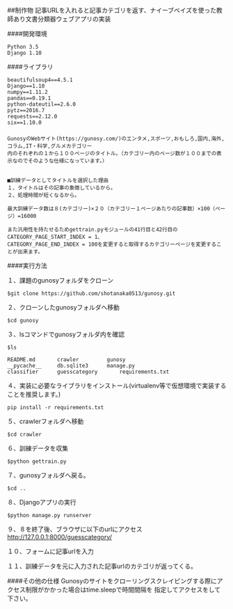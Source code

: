 ##制作物
記事URLを入れると記事カテゴリを返す、ナイーブベイズを使った教師あり文書分類器ウェブアプリの実装

####開発環境
```
Python 3.5
Django 1.10
```

####ライブラリ
```
beautifulsoup4==4.5.1
Django==1.10
numpy==1.11.2
pandas==0.19.1
python-dateutil==2.6.0
pytz==2016.7
requests==2.12.0
six==1.10.0
```


####
```
GunosyのWebサイト(https://gunosy.com/)のエンタメ,スポーツ,おもしろ,国内,海外,コラム,IT・科学,グルメカテゴリー
内のそれぞれの１から１００ページのタイトル。（カテゴリー内のページ数が１００までの表示なのでそのような仕様になっています。）


■訓練データとしてタイトルを選択した理由
１、タイトルはその記事の象徴しているから。
２、処理時間が短くなるから。

最大訓練データ数は８(カテゴリー)×２０（カテゴリー１ページあたりの記事数）×100（ページ）=16000

また汎用性を持たせるためgettrain.pyモジュールの41行目と42行目のCATEGORY_PAGE_START_INDEX = 1、
CATEGORY_PAGE_END_INDEX = 100を変更すると取得するカテゴリーページを変更することが出来ます。

```

####実行方法

１、課題のgunosyフォルダをクローン  
```
$git clone https://github.com/shotanaka0513/gunosy.git  
```
２、クローンしたgunosyフォルダへ移動  
```
$cd gunosy    
```
３、lsコマンドでgunosyフォルダ内を確認  
```
$ls 
  
README.md		crawler			gunosy
__pycache__		db.sqlite3		manage.py
classifier		guesscategory		requirements.txt
```

４、実装に必要なライブラリをインストール(virtualenv等で仮想環境で実装することを推奨します。)
```
pip install -r requirements.txt
```

５、crawlerフォルダへ移動
```
$cd crawler
```

６、訓練データを収集
```
$python gettrain.py
```

７、gunosyフォルダへ戻る。
```
$cd ..
```
８、Djangoアプリの実行
```
$python manage.py runserver
```

９、８を終了後、ブラウザに以下のurlにアクセス  
http://127.0.0.1:8000/guesscategory/

１０、フォームに記事urlを入力  

１１、訓練データを元に入力された記事urlのカテゴリが返ってくる。


####その他の仕様
Gunosyのサイトをクローリングスクレイピングする際にアクセス制限がかかった場合はtime.sleepで時間間隔を
指定してアクセスをして下さい。
